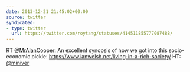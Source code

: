 ```yaml
---
date: 2013-12-21 21:45:02+00:00
source: twitter
syndicated:
- type: twitter
  url: https://twitter.com/roytang/statuses/414511855777087488/
---
```


RT [@MrAlanCooper](https://twitter.com/MrAlanCooper/): An excellent synopsis of how we got into this socio-economic pickle: https://www.ianwelsh.net/living-in-a-rich-society/ HT: [@miniver](https://twitter.com/miniver/)